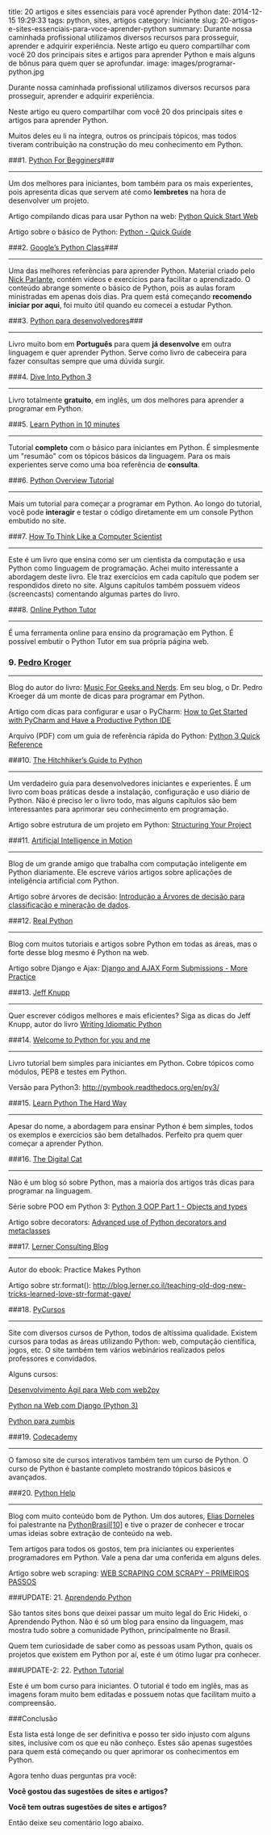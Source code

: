 title: 20 artigos e sites essenciais para você aprender Python
date: 2014-12-15 19:29:33
tags: python, sites, artigos
category: Iniciante
slug: 20-artigos-e-sites-essenciais-para-voce-aprender-python
summary: Durante nossa caminhada profissional utilizamos diversos recursos para prosseguir, aprender e adquirir experiência. Neste artigo eu quero compartilhar com você 20 dos principais sites e artigos para aprender Python e mais alguns de bônus para quem quer se aprofundar.
image: images/programar-python.jpg

Durante nossa caminhada profissional utilizamos diversos recursos para prosseguir, aprender e adquirir experiência.

Neste artigo eu quero compartilhar com você 20 dos principais sites e artigos para aprender Python.

Muitos deles eu li na íntegra, outros os principais tópicos, mas todos tiveram contribuição na construção do meu conhecimento em Python.

###1. [Python For Begginers][1]###

----------


Um dos melhores para iniciantes, bom também para os mais experientes, pois apresenta dicas que servem até como **lembretes** na hora de desenvolver um projeto.

Artigo compilando dicas para usar Python na web: [Python Quick Start Web][2]

Artigo sobre o básico de Python: [Python - Quick Guide](http://www.pythonforbeginners.com/basics/python-quick-guide)


###2. [Google’s Python Class](https://developers.google.com/edu/python/)###

----------


Uma das melhores referências para aprender Python. Material criado pelo [Nick Parlante](http://cs.stanford.edu/people/nick/), contém vídeos e exercícios para facilitar o aprendizado. O conteúdo abrange somente o básico de Python, pois as aulas foram ministradas em apenas dois dias. Pra quem está começando **recomendo iniciar por aqui**, foi muito útil quando eu comecei a estudar Python.


###3. [Python para desenvolvedores](https://ark4n.wordpress.com/python/)###

----------

Livro muito bom em **Português** para quem **já desenvolve** em outra linguagem e quer aprender Python. Serve como livro de cabeceira para fazer consultas sempre que uma dúvida surgir.


###4. [Dive Into Python 3 ](http://www.diveintopython3.net/)

----------


Livro totalmente **gratuito**, em inglês, um dos melhores para aprender a programar em Python.


###5. [Learn Python in 10 minutes](http://www.stavros.io/tutorials/python/)

----------


Tutorial **completo** com o básico para iniciantes em Python. É simplesmente um "resumão" com os tópicos básicos da linguagem. Para os mais experientes serve como uma boa referência de **consulta**.


###6. [Python Overview Tutorial](http://www.afterhoursprogramming.com/tutorial/Python/Overview/)


----------


Mais um tutorial para começar a programar em Python. Ao longo do tutorial, você pode **interagir** e testar o código diretamente em um console Python embutido no site.


###7. [How To Think Like a Computer Scientist](http://interactivepython.org/courselib/static/thinkcspy/toc.html)


----------


Este é um livro que ensina como ser um cientista da computação e usa Python como linguagem de programação. Achei muito interessante a abordagem deste livro. Ele traz exercícios em cada capítulo que podem ser respondidos direto no site. Alguns capítulos também possuem vídeos (screencasts) comentando algumas partes do livro.


###8. [Online Python Tutor](http://www.pythontutor.com/?utm_source=Python%20Weekly%20Newsletter&utm_campaign=8742268291-Python_Weekly_Issue_53_September_20_2012&utm_medium=email)

----------


É uma ferramenta online para ensino da programação em Python. É possível embutir o Python Tutor em sua própria página web.


### 9. [Pedro Kroger](http://pedrokroger.net/)


----------


Blog do autor do livro: [Music For Geeks and Nerds](http://musicforgeeksandnerds.com/). Em seu blog, o Dr. Pedro Kroeger dá um monte de dicas para programar em Python.

Artigo com dicas para configurar e usar o PyCharm: [How to Get Started with PyCharm and Have a Productive Python IDE](http://pedrokroger.net/getting-started-pycharm-python-ide/)

Arquivo (PDF) com um guia de referência rápida do Python: [Python 3 Quick Reference](https://cloud.github.com/downloads/kroger/python-quick-ref/python-quick-ref.pdf)


###10. [The Hitchhiker’s Guide to Python](http://docs.python-guide.org/en/latest/)

----------


Um verdadeiro guia para desenvolvedores iniciantes e experientes. É um livro com boas práticas desde a instalação, configuração e uso diário de Python. Não é preciso ler o livro todo, mas alguns capítulos são bem interessantes para aprimorar seu conhecimento em programação.

Artigo sobre estrutura de um projeto em Python: [Structuring Your Project](http://docs.python-guide.org/en/latest/writing/structure/)


###11. [Artificial Intelligence in Motion](http://aimotion.blogspot.com.br)

----------


Blog de um grande amigo que trabalha com computação inteligente em Python diariamente. Ele escreve vários artigos sobre aplicações de inteligência artificial com Python.

Artigo sobre árvores de decisão: [Introdução a Árvores de decisão para classificação e mineração de dados](http://aimotion.blogspot.com.br/2009/04/artigo-introducao-arvores-de-decisao.html).

###12. [Real Python](https://realpython.com/blog/)

----------


Blog com muitos tutoriais e artigos sobre Python em todas as áreas, mas o forte desse blog mesmo é Python na web.

Artigo sobre Django e Ajax: [Django and AJAX Form Submissions - More Practice](https://realpython.com/blog/python/django-and-ajax-form-submissions-more-practice/)


###13. [Jeff Knupp](http://jeffknupp.com/)


----------


 Quer escrever códigos melhores e mais eficientes? Siga as dicas do Jeff Knupp, autor do livro [Writing Idiomatic Python](https://www.jeffknupp.com/writing-idiomatic-python-ebook/)

###14. [Welcome to Python for you and me](http://pymbook.readthedocs.org/en/latest/)

----------


Livro tutorial bem simples para iniciantes em Python. Cobre tópicos como módulos, PEP8 e testes em Python.

Versão para Python3: http://pymbook.readthedocs.org/en/py3/


###15. [Learn Python The Hard Way](http://learnpythonthehardway.org/book/)


----------


Apesar do nome, a abordagem para ensinar Python é bem simples, todos os exemplos e exercícios são bem detalhados. Perfeito pra quem quer começar a aprender Python.


###16. [The Digital Cat](http://lgiordani.com/)

----------


Não é um blog só sobre Python, mas a maioria dos artigos trás dicas para programar na linguagem.

Série sobre POO em Python 3: [Python 3 OOP Part 1 - Objects and types](http://lgiordani.com/blog/2014/08/20/python-3-oop-part-1-objects-and-types/)

Artigo sobre decorators: [Advanced use of Python decorators and metaclasses](http://lgiordani.com/blog/2014/10/14/decorators-and-metaclasses/)


###17. [Lerner Consulting Blog](http://blog.lerner.co.il/)

----------


Autor do ebook: Practice Makes Python

Artigo sobre str.format(): http://blog.lerner.co.il/teaching-old-dog-new-tricks-learned-love-str-format-gave/


###18. [PyCursos](http://pycursos.com)

----------


Site com diversos cursos de Python, todos de altíssima qualidade. Existem cursos para todas as áreas utilizando Python: web, computação científica, jogos, etc. O site também tem vários webinários realizados pelos professores e convidados.

Alguns cursos:

[Desenvolvimento Ágil para Web com web2py](http://pycursos.com/desenvolvimento-agil-para-web-com-web2py/)

[Python na Web com Django (Python 3)](http://pycursos.com/django/)

[Python para zumbis](http://pycursos.com/python-para-zumbis/)

###19. [Codecademy](http://www.codecademy.com/tracks/python)

----------


O famoso site de cursos interativos também tem um curso de Python. O curso de Python é bastante completo mostrando tópicos básicos e avançados.


###20. [Python Help](http://pythonhelp.wordpress.com/)

----------


Blog com muito conteúdo bom de Python. Um dos autores, [Elias Dorneles](https://twitter.com/eliasdorneles) foi palestrante na [PythonBrasil\[10\]](http://2014.pythonbrasil.org.br/schedule/) e tive o prazer de conhecer e trocar umas ideias sobre extração de conteúdo na web.

Tem artigos para todos os gostos, tem pra iniciantes ou experientes programadores em Python. Vale a pena dar uma conferida em alguns deles.

Artigo sobre web scraping: [WEB SCRAPING COM SCRAPY – PRIMEIROS PASSOS](http://pythonhelp.wordpress.com/2014/08/05/web-scraping-com-scrapy-primeiros-passos/)


###UPDATE: 21. [Aprendendo Python](https://ericstk.wordpress.com/)

São tantos sites bons que deixei passar um muito legal do Eric Hideki, o Aprendendo Python. Não é só um blog para ensino da linguagem, mas mostra tudo sobre a comunidade Python, principalmente no Brasil.

Quem tem curiosidade de saber como as pessoas usam Python, quais os projetos que existem em Python por aí, este é um ótimo lugar pra conhecer.

###UPDATE-2: 22. [Python Tutorial](http://www.guru99.com/python-tutorials.html)

Este é um bom curso para iniciantes. O tutorial é todo em inglês, mas as imagens foram muito bem editadas e possuem notas que facilitam muito a compreensão.

###Conclusão

Esta lista está longe de ser definitiva e posso ter sido injusto com alguns sites, inclusive com os que eu não conheço. Estes são apenas sugestões para quem está começando ou quer aprimorar os conhecimentos em Python.

Agora tenho duas perguntas pra você:

**Você gostou das sugestões de sites e artigos?**

**Você tem outras sugestões de sites e artigos?**

Então deixe seu comentário logo abaixo.

  [1]: http://www.pythonforbeginners.com/
  [2]: http://www.pythonforbeginners.com/basics/python-quick-start-web
